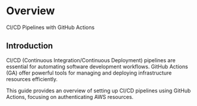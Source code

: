 # Overview <!-- {docsify-ignore} -->

CI/CD Pipelines with GitHub Actions

## Introduction <!-- {docsify-ignore} -->
CI/CD (Continuous Integration/Continuous Deployment) pipelines are essential for automating software development workflows. GitHub Actions (GA) offer powerful tools for managing and deploying infrastructure resources efficiently.

This guide provides an overview of setting up CI/CD pipelines using GitHub Actions, focusing on authenticating AWS resources.


